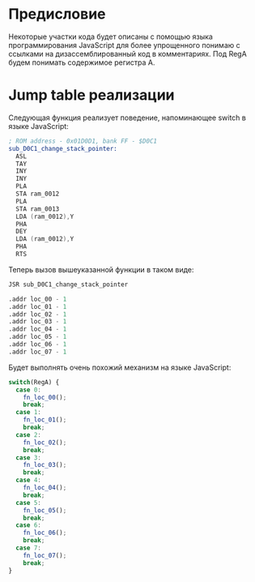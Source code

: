 # Предисловие

Некоторые участки кода будет описаны с помощью языка программирования JavaScript для более упрощенного понимаю с ссылками на дизассемблированный код в комментариях.
Под RegA будем понимать содержимое регистра A.

# Jump table реализации

Следующая функция реализует поведение, напоминающее switch в языке JavaScript:

```nasm
; ROM address - 0x01D0D1, bank FF - $D0C1
sub_D0C1_change_stack_pointer:
  ASL
  TAY
  INY
  INY
  PLA
  STA ram_0012
  PLA
  STA ram_0013
  LDA (ram_0012),Y
  PHA
  DEY
  LDA (ram_0012),Y
  PHA
  RTS
```

Теперь вызов вышеуказанной функции в таком виде:

```nasm
JSR sub_D0C1_change_stack_pointer

.addr loc_00 - 1
.addr loc_01 - 1
.addr loc_02 - 1
.addr loc_03 - 1
.addr loc_04 - 1
.addr loc_05 - 1
.addr loc_06 - 1
.addr loc_07 - 1
```

Будет выполнять очень похожий механизм на языке JavaScript:

```js
switch(RegA) {
  case 0:
    fn_loc_00();
    break;
  case 1:
    fn_loc_01();
    break;
  case 2:
    fn_loc_02();
    break;
  case 3:
    fn_loc_03();
    break;
  case 4:
    fn_loc_04();
    break;
  case 5:
    fn_loc_05();
    break;
  case 6:
    fn_loc_06();
    break;
  case 7:
    fn_loc_07();
    break;
}
```